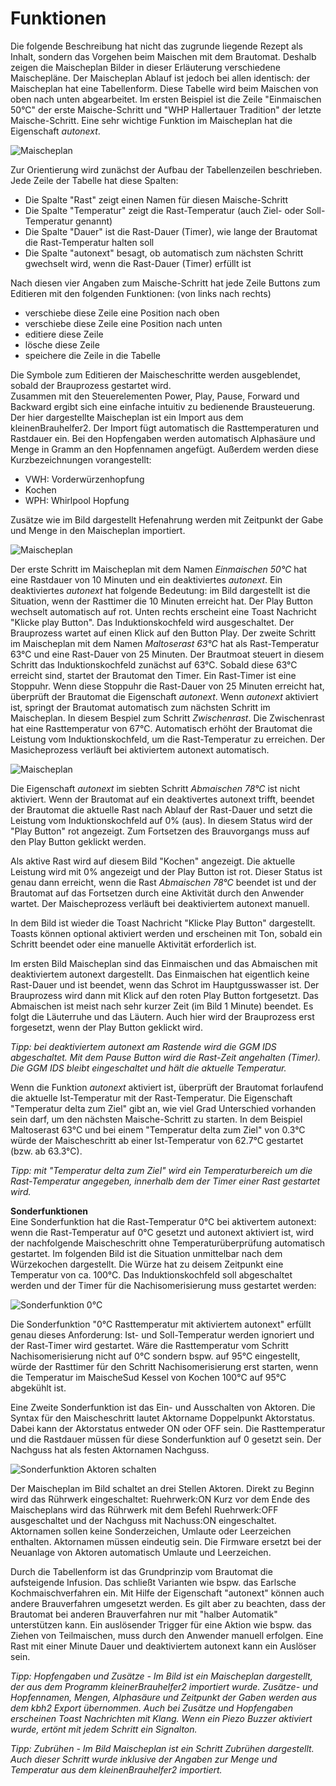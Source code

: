 # Funktionen

Die folgende Beschreibung hat nicht das zugrunde liegende Rezept als Inhalt, sondern das Vorgehen beim Maischen mit dem Brautomat. Deshalb zeigen die Maischeplan Bilder in dieser Erläuterung verschiedene Maischepläne. Der Maischeplan Ablauf ist jedoch bei allen identisch: der Maischeplan hat eine Tabellenform. Diese Tabelle wird beim Maischen von oben nach unten abgearbeitet. Im ersten Beispiel ist die Zeile "Einmaischen 50°C" der erste Maische-Schritt und "WHP Hallertauer Tradition" der letzte Maische-Schritt. Eine sehr wichtige Funktion im Maischeplan hat die Eigenschaft _autonext_.

![Maischeplan](/docs/img/brautomat.jpg)

Zur Orientierung wird zunächst der Aufbau der Tabellenzeilen beschrieben. Jede Zeile der Tabelle hat diese Spalten:

* Die Spalte "Rast" zeigt einen Namen für diesen Maische-Schritt
* Die Spalte "Temperatur" zeigt die Rast-Temperatur (auch Ziel- oder Soll-Temperatur genannt)
* Die Spalte "Dauer" ist die Rast-Dauer (Timer), wie lange der Brautomat die Rast-Temperatur halten soll
* Die Spalte "autonext" besagt, ob automatisch zum nächsten Schritt gwechselt wird, wenn die Rast-Dauer (Timer) erfüllt ist

Nach diesen vier Angaben zum Maische-Schritt hat jede Zeile Buttons zum Editieren mit den folgenden Funktionen: (von links nach rechts)

* verschiebe diese Zeile eine Position nach oben
* verschiebe diese Zeile eine Position nach unten
* editiere diese Zeile
* lösche diese Zeile
* speichere die Zeile in die Tabelle

Die Symbole zum Editieren der Maischeschritte werden ausgeblendet, sobald der Brauprozess gestartet wird.\
Zusammen mit den Steuerelementen Power, Play, Pause, Forward und Backward ergibt sich eine einfache intuitiv zu bedienende Brausteuerung. Der hier dargestellte Maischeplan ist ein Import aus dem kleinenBrauhelfer2. Der Import fügt automatisch die Rasttemperaturen und Rastdauer ein. Bei den Hopfengaben werden automatisch Alphasäure und Menge in Gramm an den Hopfennamen angefügt. Außerdem werden diese Kurzbezeichnungen vorangestellt:

* VWH: Vorderwürzenhopfung
* Kochen
* WPH: Whirlpool Hopfung

Zusätze wie im Bild dargestellt Hefenahrung werden mit Zeitpunkt der Gabe und Menge in den Maischeplan importiert.

![Maischeplan](/docs/img/Maischeplan-autonext.jpg)

Der erste Schritt im Maischeplan mit dem Namen _Einmaischen 50°C_ hat eine Rastdauer von 10 Minuten und ein deaktiviertes _autonext_. Ein deaktiviertes _autonext_ hat folgende Bedeutung: im Bild dargestellt ist die Situation, wenn der Rasttimer die 10 Minuten erreicht hat. Der Play Button wechselt automatisch auf rot. Unten rechts erscheint eine Toast Nachricht "Klicke play Button". Das Induktionskochfeld wird ausgeschaltet. Der Brauprozess wartet auf einen Klick auf den Button Play.
Der zweite Schritt im Maischeplan mit dem Namen _Maltoserast 63°C_ hat als Rast-Temperatur 63°C und eine Rast-Dauer von 25 Minuten. Der Brautmoat steuert in diesem Schritt das Induktionskochfeld zunächst auf 63°C. Sobald diese 63°C erreicht sind, startet der Brautomat den Timer. Ein Rast-Timer ist eine Stoppuhr. Wenn diese Stoppuhr die Rast-Dauer von 25 Minuten erreicht hat, überprüft der Brautomat die Eigenschaft _autonext_. Wenn _autonext_ aktiviert ist, springt der Brautomat automatisch zum nächsten Schritt im Maischeplan. In diesem Bespiel zum Schritt _Zwischenrast_. Die Zwischenrast hat eine Rasttemperatur von 67°C. Automatisch erhöht der Brautomat die Leistung vom Induktionskochfeld, um die Rast-Temperatur zu erreichen. Der Masicheprozess verläuft bei aktiviertem autonext automatisch.

![Maischeplan](/docs/img/Maischeplan-autonext2.jpg)

Die Eigenschaft _autonext_ im siebten Schritt _Abmaischen 78°C_ ist nicht aktiviert. Wenn der Brautomat auf ein deaktivertes autonext trifft, beendet der Brautomat die aktuelle Rast nach Ablauf der Rast-Dauer und setzt die Leistung vom Induktionskochfeld auf 0% (aus). In diesem Status wird der "Play Button" rot angezeigt. Zum Fortsetzen des Brauvorgangs muss auf den Play Button geklickt werden.

Als aktive Rast wird auf diesem Bild "Kochen" angezeigt. Die aktuelle Leistung wird mit 0% angezeigt und der Play Button ist rot. Dieser Status ist genau dann erreicht, wenn die Rast _Abmaischen 78°C_ beendet ist und der Brautomat auf das Fortsetzen durch eine Aktivität durch den Anwender wartet. Der Maischeprozess verläuft bei deaktiviertem autonext manuell.

In dem Bild ist wieder die Toast Nachricht "Klicke Play Button" dargestellt. Toasts können optional aktiviert werden und erscheinen mit Ton, sobald ein Schritt beendet oder eine manuelle Aktivität erforderlich ist.

Im ersten Bild Maischeplan sind das Einmaischen und das Abmaischen mit deaktiviertem autonext dargestellt. Das Einmaischen hat eigentlich keine Rast-Dauer und ist beendet, wenn das Schrot im Hauptgusswasser ist. Der Brauprozess wird dann mit Klick auf den roten Play Button fortgesetzt.
Das Abmaischen ist meist nach sehr kurzer Zeit (im Bild 1 Minute) beendet. Es folgt die Läuterruhe und das Läutern. Auch hier wird der Brauprozess erst forgesetzt, wenn der Play Button geklickt wird.

_Tipp: bei deaktiviertem autonext am Rastende wird die GGM IDS abgeschaltet. Mit dem Pause Button wird die Rast-Zeit angehalten (Timer). Die GGM IDS bleibt eingeschaltet und hält die aktuelle Temperatur._

Wenn die Funktion _autonext_ aktiviert ist, überprüft der Brautomat forlaufend die aktuelle Ist-Temperatur mit der Rast-Temperatur. Die Eigenschaft "Temperatur delta zum Ziel" gibt an, wie viel Grad Unterschied vorhanden sein darf, um den nächsten Maische-Schritt zu starten. In dem Beispiel Maltoserast 63°C und bei einem "Temperatur delta zum Ziel" von 0.3°C würde der Maischeschritt ab einer Ist-Temperatur von 62.7°C gestartet (bzw. ab 63.3°C).

_Tipp: mit "Temperatur delta zum Ziel" wird ein Temperaturbereich um die Rast-Temperatur angegeben, innerhalb dem der Timer einer Rast gestartet wird._

**Sonderfunktionen**\
Eine Sonderfunktion hat die Rast-Temperatur 0°C bei aktivertem autonext: wenn die Rast-Temperatur auf 0°C gesetzt und autonext aktiviert ist, wird der nachfolgende Maischeschritt ohne Temperaturüberprüfung automatisch gestartet. Im folgenden Bild ist die Situation unmittelbar nach dem Würzekochen dargestellt. Die Würze hat zu deisem Zeitpunkt eine Temperatur von ca. 100°C. Das Induktionskochfeld soll abgeschaltet werden und der Timer für die Nachisomerisierung muss gestartet werden:

![Sonderfunktion 0°C](/docs/img/Maischeplan-Sonderfunktion.jpg)

Die Sonderfunktion "0°C Rasttemperatur mit aktiviertem autonext" erfüllt genau dieses Anforderung: Ist- und Soll-Temperatur werden ignoriert und der Rast-Timer wird gestartet. Wäre die Rasttemperatur vom Schritt Nachisomerisierung nicht auf 0°C sondern bspw. auf 95°C eingestellt, würde der Rasttimer für den Schritt Nachisomerisierung erst starten, wenn die Temperatur im MaischeSud Kessel von Kochen 100°C auf 95°C abgekühlt ist.

Eine Zweite Sonderfunktion ist das Ein- und Ausschalten von Aktoren. Die Syntax für den Maischeschritt lautet Aktorname Doppelpunkt Aktorstatus. Dabei kann der Aktorstatus entweder ON oder OFF sein. Die Rasttemperatur und die Rastdauer müssen für diese Sonderfunktion auf 0 gesetzt sein. Der Nachguss hat als festen Aktornamen Nachguss.

![Sonderfunktion Aktoren schalten](/docs/img/Maischeplan-Aktoren.jpg)

Der Maischeplan im Bild schaltet an drei Stellen Aktoren. Direkt zu Beginn wird das Rührwerk eingeschaltet: Ruehrwerk:ON
Kurz vor dem Ende des Maischeplans wird das Rührwerk mit dem Befehl Ruehrwerk:OFF ausgeschaltet und der Nachguss mit Nachuss:ON eingeschaltet. Aktornamen sollen keine Sonderzeichen, Umlaute oder Leerzeichen enthalten. Aktornamen müssen eindeutig sein. Die Firmware ersetzt bei der Neuanlage von Aktoren automatisch Umlaute und Leerzeichen.

Durch die Tabellenform ist das Grundprinzip vom Brautomat die aufsteigende Infusion. Das schließt Varianten wie bspw. das Earlsche Kochmaischverfahren ein. Mit Hilfe der Eigenschaft "autonext" können auch andere Brauverfahren umgesetzt werden. Es gilt aber zu beachten, dass der Brautomat bei anderen Brauverfahren nur mit "halber Automatik" unterstützen kann. Ein auslösender Trigger für eine Aktion wie bspw. das Ziehen von Teilmaischen, muss durch den Anwender manuell erfolgen. Eine Rast mit einer Minute Dauer und deaktiviertem autonext kann ein Auslöser sein.

_Tipp: Hopfengaben und Zusätze - Im Bild ist ein Maischeplan dargestellt, der aus dem Programm kleinerBrauhelfer2 importiert wurde. Zusätze- und Hopfennamen, Mengen, Alphasäure und Zeitpunkt der Gaben werden aus dem kbh2 Export übernommen. Auch bei Zusätze und Hopfengaben erscheinen Toast Nachrichten mit Klang. Wenn ein Piezo Buzzer aktiviert wurde, ertönt mit jedem Schritt ein Signalton._

_Tipp: Zubrühen - Im Bild Maischeplan ist ein Schritt Zubrühen dargestellt. Auch dieser Schritt wurde inklusive der Angaben zur Menge und Temperatur aus dem kleinenBrauhelfer2 importiert._

